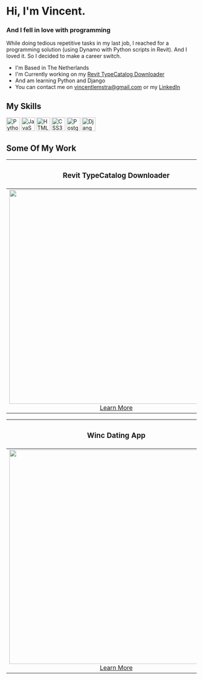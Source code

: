 # Hi, I'm Vincent.

### And I fell in love with programming

While doing tedious repetitive tasks in my last job, I reached for a programming solution (using Dynamo with Python scripts in Revit). And I loved it. So I decided to make a career switch.

* I'm Based in The Netherlands
* I'm Currently working on my [Revit TypeCatalog Downloader](https://github.com/vincentlemstra/revit_downloader)
* And am learning Python and Django
* You can contact me on [vincentlemstra@gmail.com](mailto:vincentlemstra@gmail.com) or my [LinkedIn](https://www.linkedin.com/in/vincent-lemstra/)

## My Skills

<p align="left">
<a href="https://www.python.org/" target="_blank" rel="noreferrer"><img src="https://raw.githubusercontent.com/danielcranney/readme-generator/main/public/icons/skills/python-colored.svg" width="36" height="36" alt="Python" /></a>
<a href="https://developer.mozilla.org/en-US/docs/Web/JavaScript" target="_blank" rel="noreferrer"><img src="https://raw.githubusercontent.com/danielcranney/readme-generator/main/public/icons/skills/javascript-colored.svg" width="36" height="36" alt="JavaScript" /></a>
<a href="https://developer.mozilla.org/en-US/docs/Glossary/HTML5" target="_blank" rel="noreferrer"><img src="https://raw.githubusercontent.com/danielcranney/readme-generator/main/public/icons/skills/html5-colored.svg" width="36" height="36" alt="HTML5" /></a>
<a href="https://www.w3.org/TR/CSS/#css" target="_blank" rel="noreferrer"><img src="https://raw.githubusercontent.com/danielcranney/readme-generator/main/public/icons/skills/css3-colored.svg" width="36" height="36" alt="CSS3" /></a>
<a href="https://www.postgresql.org/" target="_blank" rel="noreferrer"><img src="https://raw.githubusercontent.com/danielcranney/readme-generator/main/public/icons/skills/postgresql-colored.svg" width="36" height="36" alt="PostgreSQL" /></a>
<a href="https://www.djangoproject.com/" target="_blank" rel="noreferrer"><img src="https://raw.githubusercontent.com/danielcranney/readme-generator/main/public/icons/skills/django-colored.svg" width="36" height="36" alt="Django" /></a>
</p>

## Some Of My Work

| <h3>Revit TypeCatalog Downloader</h3> | <h3>Dynamo Parameter Automation</h3> | 
| :-: | :-: |
| <img src="https://user-images.githubusercontent.com/22345585/191080321-83b95861-e584-47e7-b8db-9371ac06ccde.png" width="566"> <a href="https://github.com/vincentlemstra/revit_downloader">Learn More</a> | <img src="https://user-images.githubusercontent.com/22345585/191080234-1fb6c81c-6a31-4fe8-ad6f-a41edbc214fc.png" width="566"> <a href="">Coming Soon</a> |

| <h3>Winc Dating App</h3> | <h3>Coming Soon</h3> | 
| :-: |  :-: |
| <img src="https://user-images.githubusercontent.com/22345585/191080749-998eda8c-a778-4f14-b846-54a76c1b801d.png" width="566"> <a href="https://github.com/vincentlemstra/winc_dating_app">Learn More</a> | <img src="https://user-images.githubusercontent.com/22345585/191081696-100be000-269c-4d99-9e1a-eb319d5b1b3d.jpg" width="566"> <a href="">Coming Soon</a> |

